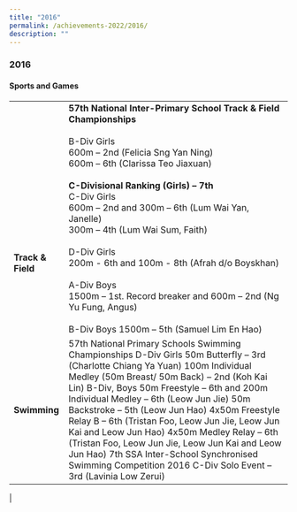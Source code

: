 ```yaml
---
title: "2016"
permalink: /achievements-2022/2016/
description: ""
---
```

### **2016**

#### **Sports and Games**

|  |  |
|---|---|
| <br><br><br><br><br><br><br><br>**Track & Field** | **57th National Inter-Primary School Track & Field Championships**<br><br> B-Div Girls<br> 600m – 2nd (Felicia Sng Yan Ning)<br> 600m – 6th (Clarissa Teo Jiaxuan)<br><br> **C-Divisional Ranking (Girls) – 7th**<br> C-Div Girls<br> 600m – 2nd and 300m – 6th (Lum Wai Yan, Janelle)<br> 300m – 4th (Lum Wai Sum, Faith)<br><br> D-Div Girls <br>200m - 6th and 100m - 8th (Afrah d/o Boyskhan)<br><br> A-Div Boys<br> 1500m – 1st. Record breaker and 600m – 2nd (Ng Yu Fung, Angus)<br><br> B-Div Boys 1500m – 5th (Samuel Lim En Hao) |
| **Swimming** | 57th National Primary Schools Swimming Championships D-Div Girls 50m Butterfly – 3rd  (Charlotte Chiang Ya Yuan) 100m Individual Medley (50m Breast/ 50m Back) – 2nd (Koh Kai Lin)   B-Div, Boys 50m Freestyle – 6th and 200m Individual Medley – 6th (Leow Jun Jie) 50m Backstroke  – 5th (Leow Jun Hao) 4x50m Freestyle Relay B – 6th (Tristan Foo, Leow Jun Jie, Leow Jun Kai and Leow Jun Hao) 4x50m Medley Relay – 6th (Tristan Foo, Leow Jun Jie, Leow Jun Kai and Leow Jun Hao)   7th SSA Inter-School Synchronised Swimming Competition 2016 C-Div Solo Event – 3rd (Lavinia Low Zerui) |
|